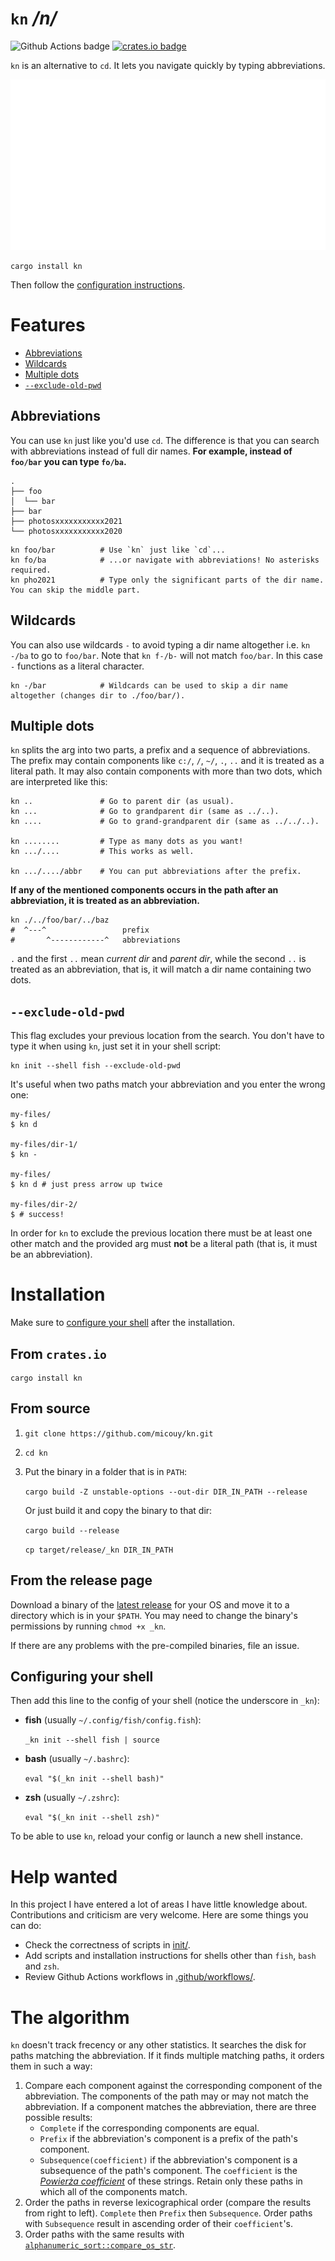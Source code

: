 # `kn` */n/*

![Github Actions badge](https://github.com/micouy/kn/actions/workflows/tests.yml/badge.svg)
[![crates.io badge](https://img.shields.io/crates/v/kn.svg)](https://crates.io/crates/kn)

`kn` is an alternative to `cd`. It lets you navigate quickly by typing abbreviations.

<p align="center">
<img src="assets/banner.svg" />
</p>

```fish
cargo install kn
```

Then follow the [configuration instructions](#configuring-your-shell).


# Features

* [Abbreviations](#abbreviations)
* [Wildcards](#wildcards)
* [Multiple dots](#multiple-dots)
* [`--exclude-old-pwd`](#--exclude-old-pwd)


## Abbreviations

You can use `kn` just like you'd use `cd`. The difference is that you can search with abbreviations instead of full dir names. **For example, instead of `foo/bar` you can type `fo/ba`.**

```
.
├── foo
│  └── bar
├── bar
├── photosxxxxxxxxxxx2021
└── photosxxxxxxxxxxx2020
```

```fish
kn foo/bar          # Use `kn` just like `cd`...
kn fo/ba            # ...or navigate with abbreviations! No asterisks required.
kn pho2021          # Type only the significant parts of the dir name. You can skip the middle part.
```


## Wildcards

You can also use wildcards `-` to avoid typing a dir name altogether i.e. `kn -/ba` to go to `foo/bar`. Note that `kn f-/b-` will not match `foo/bar`. In this case `-` functions as a literal character.

```fish
kn -/bar            # Wildcards can be used to skip a dir name altogether (changes dir to ./foo/bar/).
```


## Multiple dots

`kn` splits the arg into two parts, a prefix and a sequence of abbreviations. The prefix may contain components like `c:/`, `/`, `~/`, `.`, `..` and it is treated as a literal path. It may also contain components with more than two dots, which are interpreted like this:

```fish
kn ..               # Go to parent dir (as usual).
kn ...              # Go to grandparent dir (same as ../..).
kn ....             # Go to grand-grandparent dir (same as ../../..).

kn ........         # Type as many dots as you want!
kn .../....         # This works as well.

kn .../..../abbr    # You can put abbreviations after the prefix.
```

**If any of the mentioned components occurs in the path after an abbreviation, it is treated as an abbreviation.**

```fish
kn ./../foo/bar/../baz
#  ^---^                 prefix
#       ^------------^   abbreviations
```

`.` and the first `..` mean *current dir* and *parent dir*, while the second `..` is treated as an abbreviation, that is, it will match a dir name containing two dots.


## `--exclude-old-pwd`

This flag excludes your previous location from the search. You don't have to type it when using `kn`, just set it in your shell script:

```fish
kn init --shell fish --exclude-old-pwd
```

It's useful when two paths match your abbreviation and you enter the wrong one:

```fish
my-files/
$ kn d

my-files/dir-1/
$ kn -

my-files/
$ kn d # just press arrow up twice

my-files/dir-2/
$ # success!
```

In order for `kn` to exclude the previous location there must be at least one other match and the provided arg must **not** be a literal path (that is, it must be an abbreviation).


# Installation

Make sure to [configure your shell](#configuring-your-shell) after the installation.


## From `crates.io`

```fish
cargo install kn
```


## From source

1. `git clone https://github.com/micouy/kn.git`
2. `cd kn`
3. Put the binary in a folder that is in `PATH`:

   `cargo build -Z unstable-options --out-dir DIR_IN_PATH --release`

   Or just build it and copy the binary to that dir:

   `cargo build --release`

   `cp target/release/_kn DIR_IN_PATH`


## From the release page

Download a binary of the [latest release](https://github.com/micouy/kn/releases/latest) for your OS and move it to a directory which is in your `$PATH`. You may need to change the binary's permissions by running `chmod +x _kn`.

If there are any problems with the pre-compiled binaries, file an issue.


## Configuring your shell

Then add this line to the config of your shell (notice the underscore in `_kn`):

* **fish** (usually `~/.config/fish/config.fish`):

  `_kn init --shell fish | source`
* **bash** (usually `~/.bashrc`):

  `eval "$(_kn init --shell bash)"`

* **zsh** (usually `~/.zshrc`):

  `eval "$(_kn init --shell zsh)"`

To be able to use `kn`, reload your config or launch a new shell instance.


# Help wanted

In this project I have entered a lot of areas I have little knowledge about. Contributions and criticism are very welcome. Here are some things you can do:

- Check the correctness of scripts in [init/](init/).
- Add scripts and installation instructions for shells other than `fish`, `bash` and `zsh`.
- Review Github Actions workflows in [.github/workflows/](.github/workflows/).


# The algorithm

`kn` doesn't track frecency or any other statistics. It searches the disk for paths matching the abbreviation. If it finds multiple matching paths, it orders them in such a way:

1. Compare each component against the corresponding component of the abbreviation. The components of the path may or may not match the abbreviation. If a component matches the abbreviation, there are three possible results:
   - `Complete` if the corresponding components are equal.
   - `Prefix` if the abbreviation's component is a prefix of the path's component.
   - `Subsequence(coefficient)` if the abbreviation's component is a subsequence of the path's component. The `coefficient` is the [*Powierża coefficient*](https://github.com/micouy/powierza-coefficient) of these strings.
   Retain only these paths in which all of the components match.
2. Order the paths in reverse lexicographical order (compare the results from right to left). `Complete` then `Prefix` then `Subsequence`. Order paths with `Subsequence` result in ascending order of their `coefficient`'s.
3. Order paths with the same results with [`alphanumeric_sort::compare_os_str`](https://docs.rs/alphanumeric-sort/1.4.3/alphanumeric_sort/fn.compare_os_str.html).
